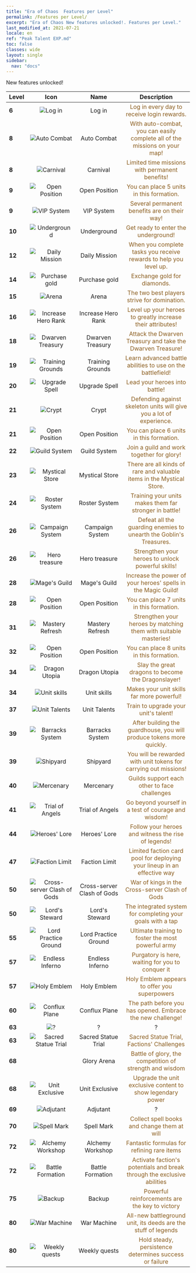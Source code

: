 ```yaml
---
title: "Era of Chaos  Features per Level"
permalink: /Features per Level/
excerpt: "Era of Chaos New features unlocked!. Features per Level."
last_modified_at: 2021-07-21
locale: en
ref: "Peak Talent EXP.md"
toc: false
classes: wide
layout: single
sidebar:
  nav: "docs"
---
```


  New features unlocked!

  | Level | Icon | Name | Description |
  |:------|:----:|:----------:|:----------:|
  | **6** | ![Log in](/images/s/xgn_qiandao.png) | Log in | <span style="color: #8a5c1d">Log in every day to receive login rewards.</span> |
  | **8** | ![Auto Combat](/images/s/xgn_fuben.png) | Auto Combat | <span style="color: #8a5c1d">With auto-combat, you can easily complete all of the missions on your map!</span> |
  | **8** | ![Carnival](/images/s/xgn_huodong.png) | Carnival | <span style="color: #8a5c1d">Limited time missions with permanent benefits!</span> |
  | **9** | ![Open Position](/images/s/xgn_buzhen.png) | Open Position | <span style="color: #8a5c1d">You can place 5 units in this formation.</span> |
  | **9** | ![VIP System](/images/s/xgn_tequan.png) | VIP System | <span style="color: #8a5c1d">Several permanent benefits are on their way!</span> |
  | **10** | ![Underground](/images/s/xgn_dixiacheng.png) | Underground | <span style="color: #8a5c1d">Get ready to enter the underground!</span> |
  | **12** | ![Daily Mission](/images/s/xgn_renwu.png) | Daily Mission | <span style="color: #8a5c1d">When you complete tasks you receive rewards to help you level up.</span> |
  | **14** | ![Purchase gold](/images/s/xgn_huangjin.png) | Purchase gold | <span style="color: #8a5c1d">Exchange gold for diamonds.</span> |
  | **15** | ![Arena](/images/s/xgn_jingjichang.png) | Arena | <span style="color: #8a5c1d">The two best players strive for domination.</span> |
  | **16** | ![Increase Hero Rank](/images/s/xgn_yingxiong.png) | Increase Hero Rank | <span style="color: #8a5c1d">Level up your heroes to greatly increase their attributes!</span> |
  | **18** | ![Dwarven Treasury](/images/s/xgn_airen.png) | Dwarven Treasury | <span style="color: #8a5c1d">Attack the Dwarven Treasury and take the Dwarven Treasure!</span> |
  | **19** | ![Training Grounds](/images/s/xgn_xunlian.png) | Training Grounds | <span style="color: #8a5c1d">Learn advanced battle abilities to use on the battlefield!</span> |
  | **20** | ![Upgrade Spell](/images/s/xgn_yingxiong.png) | Upgrade Spell | <span style="color: #8a5c1d">Lead your heroes into battle!</span> |
  | **21** | ![Crypt](/images/s/xgn_muxue.png) | Crypt | <span style="color: #8a5c1d">Defending against skeleton units will give you a lot of experience.</span> |
  | **21** | ![Open Position](/images/s/xgn_buzhen.png) | Open Position | <span style="color: #8a5c1d">You can place 6 units in this formation.</span> |
  | **22** | ![Guild System](/images/s/xgn_lianmeng.png) | Guild System | <span style="color: #8a5c1d">Join a guild and work together for glory!</span> |
  | **23** | ![Mystical Store](/images/s/xgn_shangdian.png) | Mystical Store | <span style="color: #8a5c1d">There are all kinds of rare and valuable items in the Mystical Store.</span> |
  | **24** | ![Roster System](/images/s/xgn_tujian.png) | Roster System | <span style="color: #8a5c1d">Training your units makes them far stronger in battle!</span> |
  | **26** | ![Campaign System](/images/s/xgn_yuanzheng.png) | Campaign System | <span style="color: #8a5c1d">Defeat all the guarding enemies to unearth the Goblin's Treasures.</span> |
  | **26** | ![Hero treasure](/images/s/xgn_baowu.png) | Hero treasure | <span style="color: #8a5c1d">Strengthen your heroes to unlock powerful skills!</span> |
  | **28** | ![Mage's Guild](/images/s/xgn_mofa.png) | Mage's Guild | <span style="color: #8a5c1d">Increase the power of your heroes' spells in the Magic Guild!</span> |
  | **28** | ![Open Position](/images/s/xgn_buzhen.png) | Open Position | <span style="color: #8a5c1d">You can place 7 units in this formation.</span> |
  | **31** | ![Mastery Refresh](/images/s/xgn_yingxiong.png) | Mastery Refresh | <span style="color: #8a5c1d">Strengthen your heroes by matching them with suitable masteries!</span> |
  | **32** | ![Open Position](/images/s/xgn_buzhen.png) | Open Position | <span style="color: #8a5c1d">You can place 8 units in this formation.</span> |
  | **34** | ![Dragon Utopia](/images/s/xgn_longzhiguo.png) | Dragon Utopia | <span style="color: #8a5c1d">Slay the great dragons to become the Dragonslayer!</span> |
  | **34** | ![Unit skills](/images/s/xgn_bingtuan.png) | Unit skills | <span style="color: #8a5c1d">Makes your unit skills far more powerful!</span> |
  | **37** | ![Unit Talents](/images/s/xgn_tianfu.png) | Unit Talents | <span style="color: #8a5c1d">Train to upgrade your unit's talent!</span> |
  | **39** | ![Barracks System](/images/s/xgn_chaoxue.png) | Barracks System | <span style="color: #8a5c1d">After building the guardhouse, you will produce tokens more quickly.</span> |
  | **39** | ![Shipyard](/images/s/xgn_chuanwu.png) | Shipyard | <span style="color: #8a5c1d">You will be rewarded with unit tokens for carrying out missions!</span> |
  | **40** | ![Mercenary](/images/s/xgn_guyongbing.png) | Mercenary | <span style="color: #8a5c1d">Guilds support each other to face challenges</span> |
  | **41** | ![Trial of Angels](/images/s/xgn_yunzhongcheng.png) | Trial of Angels | <span style="color: #8a5c1d">Go beyond yourself in a test of courage and wisdom!</span> |
  | **44** | ![Heroes' Lore](/images/s/xgn_yingxiong.png) | Heroes' Lore | <span style="color: #8a5c1d">Follow your heroes and witness the rise of legends!</span> |
  | **47** | ![Faction Limit](/images/s/xgn_RaceDraw.png) | Faction Limit | <span style="color: #8a5c1d">Limited faction card pool for deploying your lineup in an effective way</span> |
  | **50** | ![Cross-server Clash of Gods](/images/s/xgn_crossFight.png) | Cross-server Clash of Gods | <span style="color: #8a5c1d">War of kings in the Cross-server Clash of Gods</span> |
  | **50** | ![Lord's Steward](/images/s/xgn_lordmanager.png) | Lord's Steward | <span style="color: #8a5c1d">The integrated system for completing your goals with a tap</span> |
  | **55** | ![Lord Practice Ground](/images/s/xgn_xunlian.png) | Lord Practice Ground | <span style="color: #8a5c1d">Ultimate training to foster the most powerful army</span> |
  | **57** | ![Endless Inferno](/images/s/xgn_lianyu.png) | Endless Inferno | <span style="color: #8a5c1d">Purgatory is here, waiting for you to conquer it</span> |
  | **57** | ![Holy Emblem](/images/s/xgn_holy.png) | Holy Emblem | <span style="color: #8a5c1d">Holy Emblem appears to offer you superpowers</span> |
  | **60** | ![Conflux Plane](/images/s/xgn_weimian.png) | Conflux Plane | <span style="color: #8a5c1d">The path before you has opened. Embrace the new challenge!</span> |
  | **63** | ![?](/images/s/xgn_AidTeam.png) | ? | ? |
  | **63** | ![Sacred Statue Trial](/images/s/globalImgUI_jossChallenge.png) | Sacred Statue Trial | <span style="color: #8a5c1d">Sacred Statue Trial, Factions' Challenges</span> |
  | **68** |  | Glory Arena | <span style="color: #8a5c1d">Battle of glory, the competition of strength and wisdom</span> |
  | **68** | ![Unit Exclusive](/images/s/xgn_bingtuanzhuanshu.png) | Unit Exclusive | <span style="color: #8a5c1d">Upgrade the unit exclusive content to show legendary power</span> |
  | **69** | ![Adjutant](/images/s/xgn_ViceHero.png) | Adjutant | ? |
  | **70** | ![Spell Mark](/images/s/xgn_fashukeyin.png) | Spell Mark | <span style="color: #8a5c1d">Collect spell books and change them at will</span> |
  | **72** | ![Alchemy Workshop](/images/s/xgn_Achelmy.png) | Alchemy Workshop | <span style="color: #8a5c1d">Fantastic formulas for refining rare items</span> |
  | **72** | ![Battle Formation](/images/s/xgn_battleArray.png) | Battle Formation | <span style="color: #8a5c1d">Activate faction's potentials and break through the exclusive abilities</span> |
  | **75** | ![Backup](/images/s/xgn_backup.png) | Backup | <span style="color: #8a5c1d">Powerful reinforcements are the key to victory</span> |
  | **80** | ![War Machine](/images/s/xgn_zhanzhengqixie.png) | War Machine | <span style="color: #8a5c1d">All-new battleground unit, its deeds are the stuff of legends</span> |
  | **80** | ![Weekly quests](/images/s/xgn_renwu.png) | Weekly quests | <span style="color: #8a5c1d">Hold steady, persistence determines success or failure</span> |

